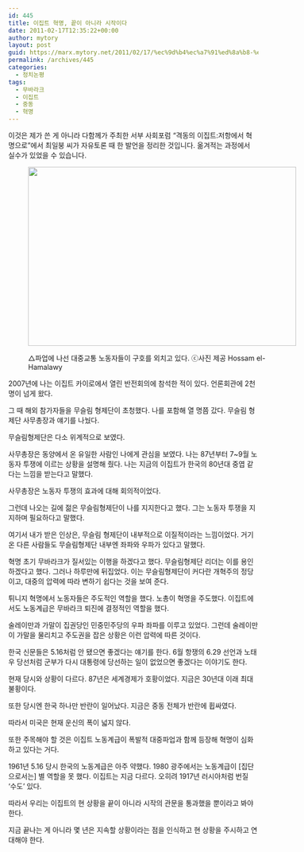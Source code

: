 ```yaml
---
id: 445
title: 이집트 혁명, 끝이 아니라 시작이다
date: 2011-02-17T12:35:22+00:00
author: mytory
layout: post
guid: https://marx.mytory.net/2011/02/17/%ec%9d%b4%ec%a7%91%ed%8a%b8-%ed%98%81%eb%aa%85-%eb%81%9d%ec%9d%b4-%ec%95%84%eb%8b%88%eb%9d%bc-%ec%8b%9c%ec%9e%91%ec%9d%b4%eb%8b%a4/
permalink: /archives/445
categories:
  - 정치논평
tags:
  - 무바라크
  - 이집트
  - 중동
  - 혁명
---
```

이것은 제가 쓴 게 아니라 다함께가 주최한 서부 사회포럼 &#8220;격동의 이집트:저항에서 혁명으로&#8221;에서 최일붕 씨가 자유토론 때 한 발언을 정리한 것입니다. 옮겨적는 과정에서 실수가 있었을 수 있습니다. <figure style="width: 540px" class="wp-caption aligncenter">

<img src="https://marx.mytory.net/wp-content/uploads/1/cfile26.uf.11762F544D5DD6DF1B6183.jpg" width="540" height="360" alt="" filename="cfile26.uf.11762F544D5DD6DF1B6183.jpg" filemime="" /><figcaption class="wp-caption-text">△파업에 나선 대중교통 노동자들이 구호를 외치고 있다. ⓒ사진 제공 Hossam el-Hamalawy</figcaption></figure> 

2007년에 나는 이집트 카이로에서 열린 반전회의에 참석한 적이 있다. 언론회관에 2천 명이 넘게 왔다. 

그 때 해외 참가자들을 무슬림 형제단이 초청했다. 나를 포함해 열 명쯤 갔다. 무슬림 형제단 사무총장과 얘기를 나눴다. 

무슬림형제단은 다소 위계적으로 보였다. 

사무총장은 동양에서 온 유일한 사람인 나에게 관심을 보였다. 나는 87년부터 7~9월 노동자 투쟁에 이르는 상황을 설명해 줬다. 나는 지금의 이집트가 한국의 80년대 중엽 같다는 느낌을 받는다고 말했다. 

사무총장은 노동자 투쟁의 효과에 대해 회의적이었다. 

그런데 나오는 길에 젊은 무슬림형제단이 나를 지지한다고 했다. 그는 노동자 투쟁을 지지하며 필요하다고 말했다. 

여기서 내가 받은 인상은, 무슬림 형제단이 내부적으로 이질적이라는 느낌이었다. 거기 온 다른 사람들도 무슬림형제단 내부엔 좌파와 우파가 있다고 말했다. 

혁명 초기 무바라크가 질서있는 이행을 하겠다고 했다. 무슬림형제단 리더는 이를 용인하겠다고 했다. 그러나 하루만에 뒤집었다. 이는 무슬림형제단이 커다란 개혁주의 정당이고, 대중의 압력에 따라 변하기 쉽다는 것을 보여 준다. 

튀니지 혁명에서 노동자들은 주도적인 역할을 했다. 노총이 혁명을 주도했다. 이집트에서도 노동계급은 무바라크 퇴진에 결정적인 역할을 했다.

술레이만과 가말이 집권당인 민중민주당의 우파 좌파를 이루고 있었다. 그런데 술레이만이 가말을 물리치고 주도권을 잡은 상황은 이런 압력에 따른 것이다. 

한국 신문들은 5.16처럼 안 됐으면 좋겠다는 얘기를 한다. 6월 항쟁의 6.29 선언과 노태우 당선처럼 군부가 다시 대통령에 당선하는 일이 없었으면 좋겠다는 이야기도 한다.

현재 당시와 상황이 다르다. 87년은 세계경제가 호황이었다. 지금은 30년대 이래 최대 불황이다.

또한 당시엔 한국 하나만 반란이 일어났다. 지금은 중동 전체가 반란에 휩싸였다. 

따라서 미국은 현재 운신의 폭이 넓지 않다. 

또한 주목해야 할 것은 이집트 노동계급이 폭발적 대중파업과 함께 등장해 혁명이 심화하고 있다는 거다. 

1961년 5.16 당시 한국의 노동계급은 아주 약했다. 1980 광주에서는 노동계급이 [집단으로서는] 별 역할을 못 했다. 이집트는 지금 다르다. 오히려 1917년 러시아처럼 번질 &#8216;수도&#8217; 있다. 

따라서 우리는 이집트의 현 상황을 끝이 아니라 시작의 관문을 통과했을 뿐이라고 봐야 한다.

지금 끝나는 게 아니라 몇 년은 지속할 상황이라는 점을 인식하고 현 상황을 주시하고 연대해야 한다.
